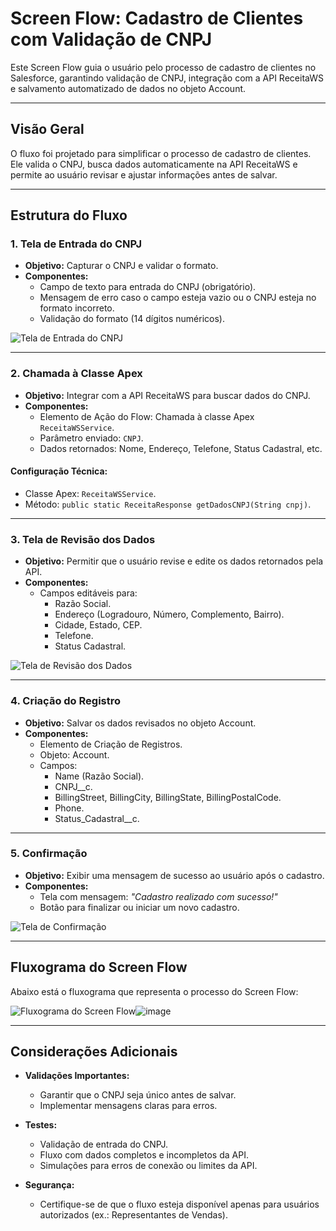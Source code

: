 # Screen Flow: Cadastro de Clientes com Validação de CNPJ

Este Screen Flow guia o usuário pelo processo de cadastro de clientes no Salesforce, garantindo validação de CNPJ, integração com a API ReceitaWS e salvamento automatizado de dados no objeto Account.

---

## **Visão Geral**
O fluxo foi projetado para simplificar o processo de cadastro de clientes. Ele valida o CNPJ, busca dados automaticamente na API ReceitaWS e permite ao usuário revisar e ajustar informações antes de salvar.

---

## **Estrutura do Fluxo**

### **1. Tela de Entrada do CNPJ**
- **Objetivo:** Capturar o CNPJ e validar o formato.
- **Componentes:**
  - Campo de texto para entrada do CNPJ (obrigatório).
  - Mensagem de erro caso o campo esteja vazio ou o CNPJ esteja no formato incorreto.
  - Validação do formato (14 dígitos numéricos).

![Tela de Entrada do CNPJ](https://github.com/user-attachments/assets/7f6796f6-2f31-4b3d-9232-1706da101837)


---

### **2. Chamada à Classe Apex**
- **Objetivo:** Integrar com a API ReceitaWS para buscar dados do CNPJ.
- **Componentes:**
  - Elemento de Ação do Flow: Chamada à classe Apex `ReceitaWSService`.
  - Parâmetro enviado: `CNPJ`.
  - Dados retornados: Nome, Endereço, Telefone, Status Cadastral, etc.

#### **Configuração Técnica:**
- Classe Apex: `ReceitaWSService`.
- Método: `public static ReceitaResponse getDadosCNPJ(String cnpj)`.




---

### **3. Tela de Revisão dos Dados**
- **Objetivo:** Permitir que o usuário revise e edite os dados retornados pela API.
- **Componentes:**
  - Campos editáveis para:
    - Razão Social.
    - Endereço (Logradouro, Número, Complemento, Bairro).
    - Cidade, Estado, CEP.
    - Telefone.
    - Status Cadastral.

![Tela de Revisão dos Dados](https://github.com/user-attachments/assets/0e83fb6d-ad5e-4106-b86c-5cc7c06d9e82)

---

### **4. Criação do Registro**
- **Objetivo:** Salvar os dados revisados no objeto Account.
- **Componentes:**
  - Elemento de Criação de Registros.
  - Objeto: Account.
  - Campos:
    - Name (Razão Social).
    - CNPJ__c.
    - BillingStreet, BillingCity, BillingState, BillingPostalCode.
    - Phone.
    - Status_Cadastral__c.



---

### **5. Confirmação**
- **Objetivo:** Exibir uma mensagem de sucesso ao usuário após o cadastro.
- **Componentes:**
  - Tela com mensagem: *"Cadastro realizado com sucesso!"*
  - Botão para finalizar ou iniciar um novo cadastro.

![Tela de Confirmação](https://github.com/user-attachments/assets/ec4cb983-050c-40c0-a5e5-0803e490da9d)


---

## **Fluxograma do Screen Flow**

Abaixo está o fluxograma que representa o processo do Screen Flow:

![Fluxograma do Screen Flow](https://github.com/user-attachments/assets/e8afb128-ded9-4dd8-8c9e-2db64a305c31)![image](https://github.com/user-attachments/assets/71353f03-3be8-4365-9539-c4ae6fe0ee77)



---

## **Considerações Adicionais**
- **Validações Importantes:**
  - Garantir que o CNPJ seja único antes de salvar.
  - Implementar mensagens claras para erros.

- **Testes:**
  - Validação de entrada do CNPJ.
  - Fluxo com dados completos e incompletos da API.
  - Simulações para erros de conexão ou limites da API.

- **Segurança:**
  - Certifique-se de que o fluxo esteja disponível apenas para usuários autorizados (ex.: Representantes de Vendas).
